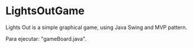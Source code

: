 # LightsOutGame

 Lights Out is a simple graphical game, using Java Swing and MVP pattern.
 
 Para ejecutar: "gameBoard.java".
 
